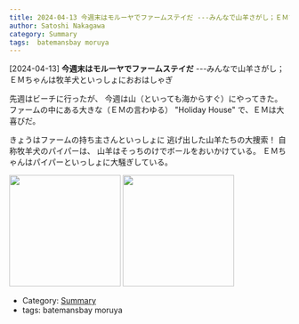 ```yaml
---
title: 2024-04-13 今週末はモルーヤでファームステイだ ---みんなで山羊さがし；ＥＭちゃんは牧羊犬といっしょにおおはしゃぎ
author: Satoshi Nakagawa
category: Summary
tags:  batemansbay moruya
---
```


[2024-04-13] **今週末はモルーヤでファームステイだ**  ---みんなで山羊さがし；ＥＭちゃんは牧羊犬といっしょにおおはしゃぎ

 先週はビーチに行ったが、
今週は山（といっても海からすぐ）にやってきた。
ファームの中にある大きな（ＥＭの言わゆる）
"Holiday House" で、ＥＭは大喜びだ。

 きょうはファームの持ち主さんといっしょに
逃げ出した山羊たちの大捜索！
自称牧羊犬のパイパーは、
山羊はそっちのけでボールをおいかけている。
ＥＭちゃんはパイパーといっしょに大騒ぎしている。

<img src="pict/2024-04-13-goats-4.jpg)" alt="" width="200"/>

<img src="pict/2024-04-13-em-piper-6.jpg)" alt="" width="200"/>

- Category: [Summary](https://merapano.github.io/categories.html#Summary)
- tags:  batemansbay moruya
